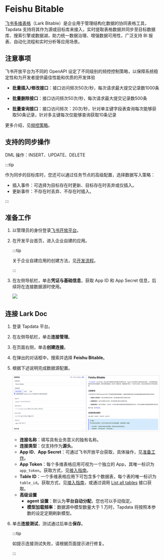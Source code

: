 # Feishu Bitable

[飞书多维表格](https://open.feishu.cn/document/server-docs/docs/bitable-v1/bitable-overview)（Lark Bitable）是企业用于管理结构化数据的协同表格工具，Tapdata 支持将其作为源或目标库来接入，实时提取表格数据并同步至目标数据库、搜索引擎或数据湖，助力统一数据治理、增强数据可用性，广泛支持 BI 报表、自动化流程和实时分析等应用场景。



## 注意事项

飞书开放平台为不同的 OpenAPI 设定了不同级别的频控控制策略，以保障系统稳定性和为开发者提供最佳性能和优质的开发体验

- **批量插入/修改接口**：接口访问频次50次/秒，每次请求最大提交记录数1000条

- **批量删除接口**：接口访问频次50次/秒，每次请求最大提交记录数500条

- **批量查询接口**：接口访问频次：20次/秒，针对单主键字段表查询每次能够获取50条记录，针对多主键每次仅能够查询获取10条记录

更多介绍，见[频控策略](https://open.feishu.cn/document/server-docs/api-call-guide/frequency-control)。



## 支持的同步操作

DML 操作：INSERT、UPDATE、DELETE

:::tip

作为同步的目标库时，您还可以通过任务节点的高级配置，选择数据写入策略：

- 插入事件：可选择为目标存在时更新、目标存在时丢弃或仅插入。
- 更新事件：不存在时丢弃、不存在时插入。

:::



## <span id="prerequisite">准备工作</span>

1. 以管理员的身份登录[飞书开放平台](https://open.feishu.cn/app)。

2. 在开发平台首页，进入企业自建的应用。

   :::tip

   关于企业自建应用的创建方法，见[开发流程](https://open.feishu.cn/document/home/introduction-to-custom-app-development/self-built-application-development-process)。

   :::

3. 在左侧导航栏，单击**凭证与基础信息**，获取 App ID 和 App Secret 信息，后续将在连接数据源时使用。

   ![](../../images/obtain_feishu_app_ak.png)

## 连接 Lark Doc

1. 登录 Tapdata 平台。

2. 在左侧导航栏，单击**连接管理**。

3. 在页面右侧，单击**创建连接**。

4. 在弹出的对话框中，搜索并选择 **Feishu Bitable**。

5. 根据下述说明完成数据源配置。

   ![Lark Doc 连接设置](../../images/feishu-bitable_connection_setting.png)

   * **连接名称**：填写具有业务意义的独有名称。
   * **连接类型**：仅支持作为**源头**。
   * **App ID**、**App Secret**：可通过飞书开放平台获取，具体操作，见[准备工作](#prerequisite)。
   * **App Token**：每个多维表格应用可视为一个独立的 App，其唯一标识为 `app_token`。获取方式，见[接入指南](https://open.feishu.cn/document/server-docs/docs/bitable-v1/notification)。
   * **Table ID**：一个多维表格应用下可包含多个数据表，每个表的唯一标识为 `table_id`。获取方式，见[接入指南](https://open.feishu.cn/document/server-docs/docs/bitable-v1/notification)，或通过调用 [List all tables](https://open.feishu.cn/document/uAjLw4CM/ukTMukTMukTM/reference/bitable-v1/app-table/list) 接口获取。
   * **高级设置**
     * **agent 设置**：默认为**平台自动分配**，您也可以手动指定。
     * **模型加载频率**：数据源中模型数量大于 1 万时，Tapdata 将按照本参数的设定定期刷新模型。

6. 单击**连接测试**，测试通过后单击**保存**。

   :::tip

   如提示连接测试失败，请根据页面提示进行修复。

   :::
